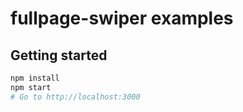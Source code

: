 # fullpage-swiper examples

## Getting started

```bash
npm install
npm start
# Go to http://localhost:3000
```